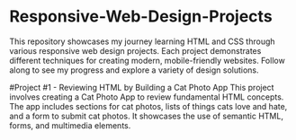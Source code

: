 # Responsive-Web-Design-Projects
This repository showcases my journey learning HTML and CSS through various responsive web design projects. Each project demonstrates different techniques for creating modern, mobile-friendly websites. Follow along to see my progress and explore a variety of design solutions.

#Project #1 - Reviewing HTML by Building a Cat Photo App
This project involves creating a Cat Photo App to review fundamental HTML concepts. The app includes sections for cat photos, lists of things cats love and hate, and a form to submit cat photos. It showcases the use of semantic HTML, forms, and multimedia elements.
